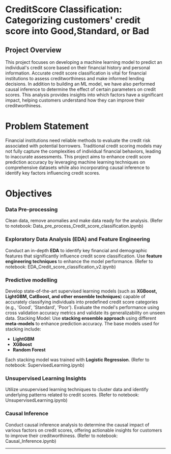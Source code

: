 # CreditScore Classification: Categorizing customers' credit score into Good,Standard, or Bad 

## Project Overview
This project focuses on developing a machine learning model to predict an individual's credit score based on their financial history and personal information. Accurate credit score classification is vital for financial institutions to assess creditworthiness and make informed lending decisions.  In addition to building an ML model, we have also performed causal inference to determine the effect of certain parameters on credit scores. This analysis provides insights into which factors have a significant impact, helping customers understand how they can improve their creditworthiness.

# Problem Statement

Financial institutions need reliable methods to evaluate the credit risk associated with potential borrowers. Traditional credit scoring models may not fully capture the complexities of individual financial behaviors, leading to inaccurate assessments. This project aims to enhance credit score prediction accuracy by leveraging machine learning techniques on comprehensive datasets while also incorporating causal inference to identify key factors influencing credit scores.

# Objectives

### Data Pre-processing
Clean data, remove anomalies and make data ready for the analysis. (Refer to notebook: Data_pre_process_Credit_score_classification.ipynb) 

### Exploratory Data Analysis (EDA) and Feature Engineering
Conduct an in-depth **EDA** to identify key financial and demographic features that significantly influence credit score classification. Use **feature engineering techniques** to enhance the model performance. (Refer to notebook: EDA_Credit_score_classification_v2.ipynb) 

### Predictive modelling
Develop state-of-the-art supervised learning models (such as **XGBoost, LightGBM, CatBoost, and other ensemble techniques**) capable of accurately classifying individuals into predefined credit score categories (e.g., 'Good', 'Standard', 'Poor'). Evaluate the model's performance using cross validation accuracy metrics and validate its generalizability on unseen data.
Stacking Model:
Use **stacking ensemble approach** using different **meta-models** to enhance prediction accuracy. The base models used for stacking include:
- **LightGBM**
- **XGBoost**
- **Random Forest**

Each stacking model was trained with **Logistic Regression**.
(Refer to notebook: SupervisedLearning.ipynb) 

### Unsupervised Learning Insights
Utilize unsupervised learning techniques to cluster data and identify underlying patterns related to credit scores. (Refer to notebook: UnsupervisedLearning.ipynb) 

### Causal Inference
Conduct causal inference analysis to determine the causal impact of various factors on credit scores, offering actionable insights for customers to improve their creditworthiness.
(Refer to notebook: Causal_Inference.ipynb)

---

